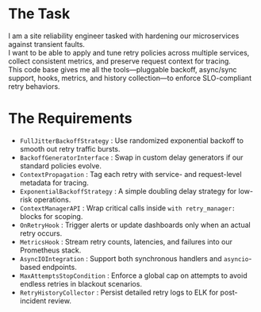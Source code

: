 # The Task

I am a site reliability engineer tasked with hardening our microservices against transient faults.  
I want to be able to apply and tune retry policies across multiple services, collect consistent metrics, and preserve request context for tracing.  
This code base gives me all the tools—pluggable backoff, async/sync support, hooks, metrics, and history collection—to enforce SLO-compliant retry behaviors.

# The Requirements

* `FullJitterBackoffStrategy`  : Use randomized exponential backoff to smooth out retry traffic bursts.
* `BackoffGeneratorInterface`   : Swap in custom delay generators if our standard policies evolve.
* `ContextPropagation`          : Tag each retry with service- and request-level metadata for tracing.
* `ExponentialBackoffStrategy`  : A simple doubling delay strategy for low-risk operations.
* `ContextManagerAPI`           : Wrap critical calls inside `with retry_manager:` blocks for scoping.
* `OnRetryHook`                 : Trigger alerts or update dashboards only when an actual retry occurs.
* `MetricsHook`                 : Stream retry counts, latencies, and failures into our Prometheus stack.
* `AsyncIOIntegration`          : Support both synchronous handlers and `asyncio`-based endpoints.
* `MaxAttemptsStopCondition`    : Enforce a global cap on attempts to avoid endless retries in blackout scenarios.
* `RetryHistoryCollector`       : Persist detailed retry logs to ELK for post-incident review.
